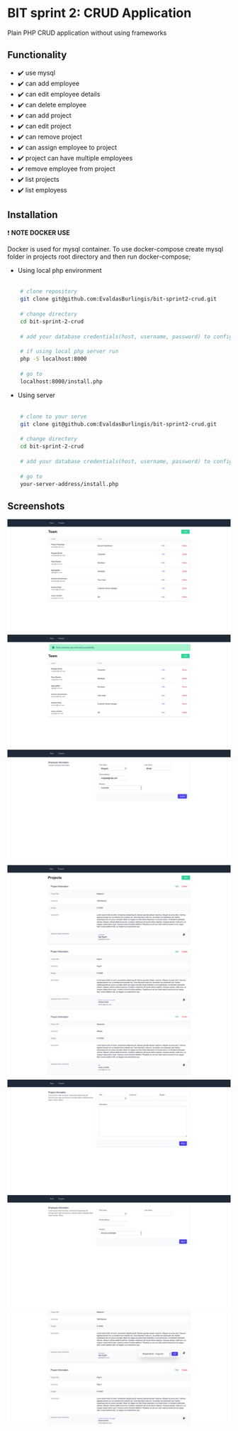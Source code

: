 # BIT sprint 2: CRUD Application

Plain PHP CRUD application without using frameworks

## Functionality

- :heavy_check_mark: use mysql
- :heavy_check_mark: can add employee
- :heavy_check_mark: can edit employee details
- :heavy_check_mark: can delete employee
- :heavy_check_mark: can add project
- :heavy_check_mark: can edit project
- :heavy_check_mark: can remove project
- :heavy_check_mark: can assign employee to project
- :heavy_check_mark: project can have multiple employees
- :heavy_check_mark: remove employee from project
- :heavy_check_mark: list projects
- :heavy_check_mark: list employess

## Installation

:heavy_exclamation_mark: **NOTE DOCKER USE**

Docker is used for mysql container. To use docker-compose create mysql folder in projects root directory and then run docker-compose;

* Using local php environment
```bash

    # clone repository
    git clone git@github.com:EvaldasBurlingis/bit-sprint2-crud.git

    # change directory
    cd bit-sprint-2-crud

    # add your database credentials(host, username, password) to config/database.php

    # if using local php server run
    php -S localhost:8000

    # go to
    localhost:8000/install.php
```

* Using server
```bash

    # clone to your serve
    git clone git@github.com:EvaldasBurlingis/bit-sprint2-crud.git

    # change directory
    cd bit-sprint-2-crud

    # add your database credentials(host, username, password) to config/database.php

    # go to
    your-server-address/install.php
```

## Screenshots

<div>
    <img src="img/list-employees.png">
    <img src="img/remove-employee.png">
    <img src="img/update-employee.png">
    <img src="img/view-projects.png">
    <img src="img/add-project.png">
    <img src="img/add-employee.png">
    <img src="img/add-member-to-project.png">
</div>